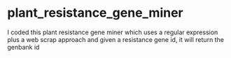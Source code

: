# plant_resistance_gene_miner
I coded this plant resistance gene miner which uses a regular expression plus a web scrap approach and given a resistance gene id, it will return the genbank id
